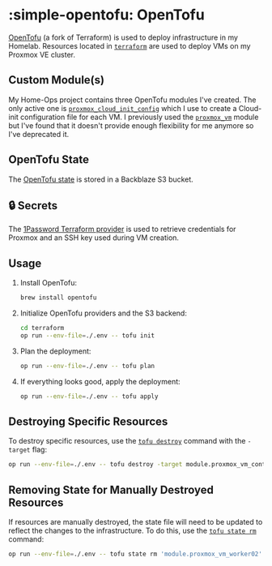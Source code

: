 # :simple-opentofu: OpenTofu

[OpenTofu](https://opentofu.org/) (a fork of Terraform) is used to deploy infrastructure in my Homelab. Resources located in [`terraform`](https://github.com/dbrennand/home-ops/tree/main/terraform/) are used to deploy VMs on my Proxmox VE cluster.

## Custom Module(s)

My Home-Ops project contains three OpenTofu modules I've created. The only active one is [`proxmox_cloud_init_config`](https://github.com/dbrennand/home-ops/tree/main/terraform/modules/proxmox_cloud_init_config) which I use to create a Cloud-init configuration file for each VM. I previously used the [`proxmox_vm`](https://github.com/dbrennand/home-ops/tree/main/terraform/modules/proxmox_vm) module but I've found that it doesn't provide enough flexibility for me anymore so I've deprecated it.

## OpenTofu State

The [OpenTofu state](https://opentofu.org/docs/language/state/) is stored in a Backblaze S3 bucket.

## :lock: Secrets

The [1Password Terraform provider](https://search.opentofu.org/provider/1password/onepassword/latest) is used to retrieve credentials for Proxmox and an SSH key used during VM creation.

## Usage

1. Install OpenTofu:

    ```bash
    brew install opentofu
    ```

2. Initialize OpenTofu providers and the S3 backend:

    ```bash
    cd terraform
    op run --env-file=./.env -- tofu init
    ```

3. Plan the deployment:

    ```bash
    op run --env-file=./.env -- tofu plan
    ```

4. If everything looks good, apply the deployment:

    ```bash
    op run --env-file=./.env -- tofu apply
    ```

## Destroying Specific Resources

To destroy specific resources, use the [`tofu destroy`](https://opentofu.org/docs/cli/commands/destroy/) command with the `-target` flag:

```bash
op run --env-file=./.env -- tofu destroy -target module.proxmox_vm_control01 -target module.proxmox_vm_worker01 -target module.proxmox_vm_worker02
```

## Removing State for Manually Destroyed Resources

If resources are manually destroyed, the state file will need to be updated to reflect the changes to the infrastructure. To do this, use the [`tofu state rm`](https://opentofu.org/docs/v1.6/cli/commands/state/rm/) command:

```bash
op run --env-file=./.env -- tofu state rm 'module.proxmox_vm_worker02'
```
